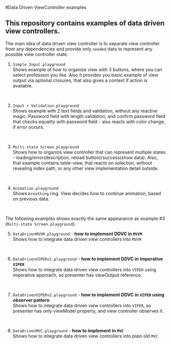 #Data Driven ViewController examples

## This repository contains examples of data driven view controllers.
The main idea of data driven view controller is to separate view controller from any dependencies and provide only `needed` data to represent any possible view controller state.

1. `Simple Input.playground` \
Shows example of how to organize view with 3 buttons, where you can select profession you like.
Also it provides you basic example of view output via optional closures, that also gives a context if action is available.
<br>

2. `Input + Validation.playground` \
Shows example with 2 text fields and validation, without any reactive magic.
Password field with length validation, and confirm password field that checks equality with password field - also reacts with color change, if error occurs.
<br>

3. `Multi-state Screen.playground` \
Shows how to organize view controller that can represent multiple states - loading/error(description, reload button)/success(show data).
Also, that example contains table-view, that reacts on selection, without revealing index path, or any other view implementation detail outside.
<br>

4. `Animation.playground` \
Shows `breathing` ring.
View decides how to continue animation, based on previous data.
<br>

The following examples shows exactly the same appearance as example #3 (`Multi-state Screen.playground`).

5. `DataDrivenMVVM.playground` - **how to implement DDVC in `MVVM`**\
Shows how to integrate data driven view controllers into `MVVM`
<br>

6. `DataDrivenVIPERv1.playground` - **how to implement DDVC in imperative `VIPER`**\
Shows how to integrate data driven view controllers into `VIPER` using imperative approach, so presenter has viewOutput reference.
<br>

7. `DataDrivenVIPERv2.playground` - **how to implement DDVC in `VIPER` using observer pattern**\
Shows how to integrate data driven view controllers into `VIPER`, so presenter has only viewModel property, and view controller observes it.
<br>

8. `DataDrivenMVC.playground` - **how to implement in `MVC`**\
Shows how to integrate data driven view controllers into plain old `MVC`
<br>